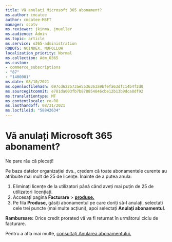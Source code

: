 ```yaml
---
title: Vă anulați Microsoft 365 abonament?
ms.author: cmcatee
author: cmcatee-MSFT
manager: scotv
ms.reviewer: jkinma, jmueller
ms.audience: Admin
ms.topic: article
ms.service: o365-administration
ROBOTS: NOINDEX, NOFOLLOW
localization_priority: Normal
ms.collection: Adm_O365
ms.custom:
- commerce_subscriptions
- "87"
- "1400001"
ms.date: 08/10/2021
ms.openlocfilehash: 697cd622573ae5536363a9bfefa63dfc14b4f2d0
ms.sourcegitcommit: e781da003fb7b878854846cbe12b13b9dca8df92
ms.translationtype: MT
ms.contentlocale: ro-RO
ms.lasthandoff: 08/31/2021
ms.locfileid: "58842634"
---
```

# <a name="canceling-your-microsoft-365-subscription"></a>Vă anulați Microsoft 365 abonament?

Ne pare rău că plecați!
  
Pe baza datelor organizației dvs., credem că toate abonamentele curente au atribuite mai mult de 25 de licențe. Înainte de a putea anula:

1. Eliminați licențe de la utilizatori până când aveți mai puțin de 25 de utilizatori licențiați.
2. Accesați pagina **Facturare** \> **[produse.](https://go.microsoft.com/fwlink/p/?linkid=842054)**
3. Pe fila **Produse,** găsiți abonamentul pe care doriți să-l anulați, selectați cele trei puncte (mai multe acțiuni), apoi selectați **Anulați abonamentul**.

**Rambursare:** Orice credit prorated vă va fi returnat în următorul ciclu de facturare.

Pentru a afla mai multe, [consultați Anularea abonamentului.](https://docs.microsoft.com/microsoft-365/commerce/subscriptions/cancel-your-subscription)